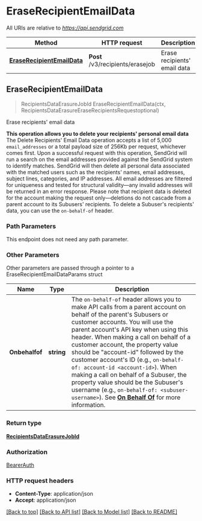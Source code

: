 # EraseRecipientEmailData

All URIs are relative to *https://api.sendgrid.com*

Method | HTTP request | Description
------------- | ------------- | -------------
[**EraseRecipientEmailData**](EraseRecipientEmailData.md#EraseRecipientEmailData) | **Post** /v3/recipients/erasejob | Erase recipients&#39; email data



## EraseRecipientEmailData

> RecipientsDataErasureJobId EraseRecipientEmailData(ctx, RecipientsDataErasureEraseRecipientsRequestoptional)

Erase recipients' email data

**This operation allows you to delete your recipients' personal email data**  The Delete Recipients' Email Data operation accepts a list of 5,000 `email_addresses` or a total payload size of 256Kb per request, whichever comes first. Upon a successful request with this operation, SendGrid will run a search on the email addresses provided against the SendGrid system to identify matches. SendGrid will then delete all personal data associated with the matched users such as the recipients' names, email addresses, subject lines, categories, and IP addresses.  All email addresses are filtered for uniqueness and tested for structural validity—any invalid addresses will be returned in an error response.  Please note that recipient data is deleted for the account making the request only—deletions do not cascade from a parent account to its Subusers' recipients. To delete a Subuser's recipients' data, you can use the `on-behalf-of` header.

### Path Parameters

This endpoint does not need any path parameter.

### Other Parameters

Other parameters are passed through a pointer to a EraseRecipientEmailDataParams struct


Name | Type | Description
------------- | ------------- | -------------
**Onbehalfof** | **string** | The `on-behalf-of` header allows you to make API calls from a parent account on behalf of the parent's Subusers or customer accounts. You will use the parent account's API key when using this header. When making a call on behalf of a customer account, the property value should be \"account-id\" followed by the customer account's ID (e.g., `on-behalf-of: account-id <account-id>`). When making a call on behalf of a Subuser, the property value should be the Subuser's username (e.g., `on-behalf-of: <subuser-username>`). See [**On Behalf Of**](https://docs.sendgrid.com/api-reference/how-to-use-the-sendgrid-v3-api/on-behalf-of) for more information.

### Return type

[**RecipientsDataErasureJobId**](RecipientsDataErasureJobId.md)

### Authorization

[BearerAuth](../README.md#BearerAuth)

### HTTP request headers

- **Content-Type**: application/json
- **Accept**: application/json

[[Back to top]](#) [[Back to API list]](../README.md#documentation-for-api-endpoints)
[[Back to Model list]](../README.md#documentation-for-models)
[[Back to README]](../README.md)

